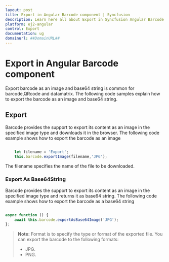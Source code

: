 ```yaml
---
layout: post
title: Export in Angular Barcode component | Syncfusion
description: Learn here all about Export in Syncfusion Angular Barcode component of Syncfusion Essential JS 2 and more.
platform: ej2-angular
control: Export 
documentation: ug
domainurl: ##DomainURL##
---
```


# Export in Angular Barcode component

Export barcode as an image and base64 string is common for barcode,QRcode and datamatrix. The following code samples explain how to export the barcode as an image and base64 string.

## Export

Barcode provides the support to export its content as an image in the specified image type and downloads it in the browser.
The following code example shows how to export the barcode as an image

```typescript

    let filename = 'Export';
    this.barcode.exportImage(filename,'JPG');

```

The filename specifies the name of the file to be downloaded.

### Export As Base64String

Barcode provides the support to export its content as an image in the specified image type and returns it as base64 string.
The following code example shows how to export the barcode as a base64 string

```typescript

async function () {
    await this.barcode.exportAsBase64Image('JPG');
};

```

>**Note:**
>Format is to specify the type or format of the exported file. You can export the barcode to the following formats:
>* JPG.
>* PNG.